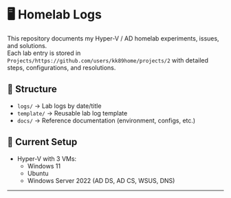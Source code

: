 # 🖥️ Homelab Logs

This repository documents my Hyper-V / AD homelab experiments, issues, and solutions.  
Each lab entry is stored in `Projects/https://github.com/users/kk89home/projects/2` with detailed steps, configurations, and resolutions.  

## 📂 Structure
- `logs/` → Lab logs by date/title  
- `template/` → Reusable lab log template  
- `docs/` → Reference documentation (environment, configs, etc.)

## 🔧 Current Setup
- Hyper-V with 3 VMs:
  - Windows 11
  - Ubuntu
  - Windows Server 2022 (AD DS, AD CS, WSUS, DNS)

---

